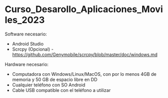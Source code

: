 # Curso_Desarollo_Aplicaciones_Moviles_2023

Software necesario:
* Android Studio
* Scrcpy (Opcional) - https://github.com/Genymobile/scrcpy/blob/master/doc/windows.md

Hardware necesario:
* Computadora con Windows/Linux/MacOS, con por lo menos 4GB de memoria y 50 GB de espacio libre en DD
* Cualquier teléfono con SO Android
* Cable USB compatible con el teléfono a utilizar
